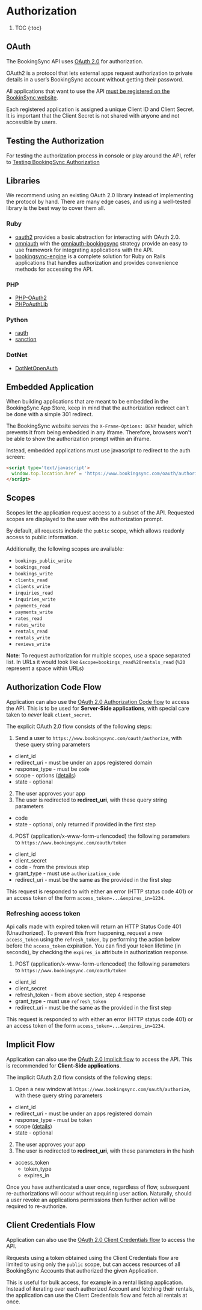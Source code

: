 # Authorization

1. TOC
{:toc}

## OAuth

The BookingSync API uses [OAuth 2.0](http://oauth.net/2/) for authorization.

OAuth2 is a protocol that lets external apps request authorization to private
details in a user’s BookingSync account without getting their password.

All applications that want to use the API
[must be registered on the BookinSync website](/reference/requirements/).

Each registered application is assigned a unique Client ID and Client Secret.
It is important that the Client Secret is not shared with anyone and not
accessible by users.

## Testing the Authorization

For testing the authorization process in console or play around the API,
refer to [Testing BookingSync Authorization](/reference/testing_authorization/)

## Libraries

We recommend using an existing OAuth 2.0 library instead of implementing
the protocol by hand. There are many edge cases, and using a well-tested
library is the best way to cover them all.

### Ruby

* [oauth2](https://github.com/intridea/oauth2) provides a basic abstraction
  for interacting with OAuth 2.0.
* [omniauth](https://github.com/intridea/omniauth) with the
  [omniauth-bookingsync](https://github.com/bookingsync/omniauth-bookingsync)
  strategy provide an easy to use framework for integrating applications
  with the API.
* [bookingsync-engine](https://github.com/BookingSync/bookingsync-engine)
  is a complete solution for Ruby on Rails applications that handles
  authorization and provides convenience methods for accessing the API.

### PHP

* [PHP-OAuth2](https://github.com/adoy/PHP-OAuth2)
* [PHPoAuthLib](https://github.com/Lusitanian/PHPoAuthLib)

### Python

* [rauth](https://github.com/litl/rauth)
* [sanction](https://github.com/demianbrecht/sanction)

### DotNet

* [DotNetOpenAuth](http://dotnetopenauth.net/)

## Embedded Application

When building applications that are meant to be embedded in the
BookingSync App Store, keep in mind that the authorization redirect
can't be done with a simple 301 redirect.

The BookingSync website serves the `X-Frame-Options: DENY` header, which
prevents it from being embedded in any iframe. Therefore, browsers won't be
able to show the authorization prompt within an iframe.

Instead, embedded applications must use javascript to redirect to the auth
screen:

~~~html
<script type='text/javascript'>
  window.top.location.href = 'https://www.bookingsync.com/oauth/authorize';
</script>
~~~

## Scopes

Scopes let the application request access to a subset of the API. Requested
scopes are displayed to the user with the authorization prompt.

By default, all requests include the `public` scope, which allows readonly
access to public information.

Additionally, the following scopes are available:

* `bookings_public_write`
* `bookings_read`
* `bookings_write`
* `clients_read`
* `clients_write`
* `inquiries_read`
* `inquiries_write`
* `payments_read`
* `payments_write`
* `rates_read`
* `rates_write`
* `rentals_read`
* `rentals_write`
* `reviews_write`

**Note**: To request authorization for multiple scopes, use a space separated list.
In URLs it would look like `&scope=bookings_read%20rentals_read` (`%20` represent a space within URLs)

## Authorization Code Flow

Application can also use the
[OAuth 2.0 Authorization Code flow](http://tools.ietf.org/html/draft-ietf-oauth-v2-31#section-4.1)
to access the API.
This is to be used for **Server-Side applications**, with special care taken to *never* leak `client_secret`.

The explicit OAuth 2.0 flow consists of the following steps:

1. Send a user to `https://www.bookingsync.com/oauth/authorize`, with these query string parameters
  * client_id
  * redirect_uri - must be under an apps registered domain
  * response_type - must be `code`
  * scope - options ([details](#scopes))
  * state - optional
2. The user approves your app
3. The user is redirected to **redirect_uri**, with these query string parameters
  * code
  * state - optional, only returned if provided in the first step
4. POST (application/x-www-form-urlencoded) the following parameters to `https://www.bookingsync.com/oauth/token`
  * client_id
  * client_secret
  * code - from the previous step
  * grant_type - must use `authorization_code`
  * redirect_uri - must be the same as the provided in the first step

This request is responded to with either an error (HTTP status code 401) or an access token of the form `access_token=...&expires_in=1234`.

### Refreshing access token

Api calls made with expired token will return an HTTP Status Code 401 (Unauthorized). To prevent this from happening, request a new `access_token` using the `refresh_token`, by performing the action below before the `access_token` expiration. You can find your token lifetime (in seconds), by checking the `expires_in` attribute in authorization response.

1. POST (application/x-www-form-urlencoded) the following parameters to `https://www.bookingsync.com/oauth/token`
  * client_id
  * client_secret
  * refresh_token - from above section, step 4 response
  * grant_type - must use `refresh_token`
  * redirect_uri - must be the same as the provided in the first step

This request is responded to with either an error (HTTP status code 401) or an access token of the form `access_token=...&expires_in=1234`.

## Implicit Flow

Application can also use the
[OAuth 2.0 Implicit flow](http://tools.ietf.org/html/draft-ietf-oauth-v2-31#section-4.2)
to access the API.
This is recommended for **Client-Side applications**.

The implicit OAuth 2.0 flow consists of the following steps:

1. Open a new window at `https://www.bookingsync.com/oauth/authorize`, with these query string parameters
  * client_id
  * redirect_uri - must be under an apps registered domain
  * response_type - must be `token`
  * scope ([details](#scopes))
  * state - optional
2. The user approves your app
3. The user is redirected to **redirect_uri**, with these parameters in the hash
  * access_token
    * token_type
    * expires_in

Once you have authenticated a user once, regardless of flow, subsequent re-authorizations will occur without requiring user action. Naturally, should a user revoke an applications permissions then further action will be required to re-authorize.

## Client Credentials Flow

Application can also use the
[OAuth 2.0 Client Credentials flow](http://tools.ietf.org/html/draft-ietf-oauth-v2-31#section-4.4)
to access the API.

Requests using a token obtained using the Client Credentials flow are limited
to using only the `public` scope, but can access resources of all BookingSync
Accounts that authorized the given Application.

This is useful for bulk access, for example in a rental listing application.
Instead of iterating over each authorized Account and fetching their rentals,
the application can use the Client Credentials flow and fetch all rentals
at once.
